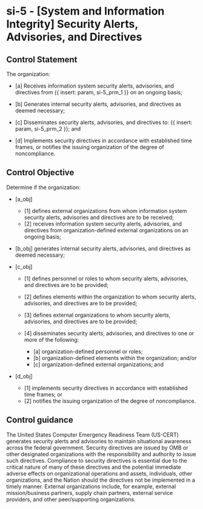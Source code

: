 # si-5 - \[System and Information Integrity\] Security Alerts, Advisories, and Directives

## Control Statement

The organization:

- \[a\] Receives information system security alerts, advisories, and directives from {{ insert: param, si-5_prm_1 }} on an ongoing basis;

- \[b\] Generates internal security alerts, advisories, and directives as deemed necessary;

- \[c\] Disseminates security alerts, advisories, and directives to: {{ insert: param, si-5_prm_2 }}; and

- \[d\] Implements security directives in accordance with established time frames, or notifies the issuing organization of the degree of noncompliance.

## Control Objective

Determine if the organization:

- \[a_obj\]

  - \[1\] defines external organizations from whom information system security alerts, advisories and directives are to be received;
  - \[2\] receives information system security alerts, advisories, and directives from organization-defined external organizations on an ongoing basis;

- \[b_obj\] generates internal security alerts, advisories, and directives as deemed necessary;

- \[c_obj\]

  - \[1\] defines personnel or roles to whom security alerts, advisories, and directives are to be provided;
  - \[2\] defines elements within the organization to whom security alerts, advisories, and directives are to be provided;
  - \[3\] defines external organizations to whom security alerts, advisories, and directives are to be provided;
  - \[4\] disseminates security alerts, advisories, and directives to one or more of the following:

    - \[a\] organization-defined personnel or roles;
    - \[b\] organization-defined elements within the organization; and/or
    - \[c\] organization-defined external organizations; and

- \[d_obj\]

  - \[1\] implements security directives in accordance with established time frames; or
  - \[2\] notifies the issuing organization of the degree of noncompliance.

## Control guidance

The United States Computer Emergency Readiness Team (US-CERT) generates security alerts and advisories to maintain situational awareness across the federal government. Security directives are issued by OMB or other designated organizations with the responsibility and authority to issue such directives. Compliance to security directives is essential due to the critical nature of many of these directives and the potential immediate adverse effects on organizational operations and assets, individuals, other organizations, and the Nation should the directives not be implemented in a timely manner. External organizations include, for example, external mission/business partners, supply chain partners, external service providers, and other peer/supporting organizations.
